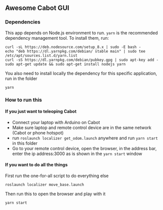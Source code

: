 ## Awesome Cabot GUI

### Dependencies
This app depends on Node.js environment to run. `yarn` is the recommended dependency management tool. To install them, run:
```
curl -sL https://deb.nodesource.com/setup_8.x | sudo -E bash -
echo "deb https://dl.yarnpkg.com/debian/ stable main" | sudo tee /etc/apt/sources.list.d/yarn.list
curl -sS https://dl.yarnpkg.com/debian/pubkey.gpg | sudo apt-key add -
sudo apt-get update && sudo apt-get install nodejs yarn
```
You also need to install locally the dependency for this specific application, run in the folder
```
yarn
```
### How to run this

#### If you just want to teleoping Cabot

- Connect your laptop with Arduino on Cabot
- Make sure laptop and remote control device are in the same network (Cabot or phone hotspot)
- run `roslaunch localizer get_odom.launch` anywhere and run `yarn start` in this folder
- Go to your remote control device, open the browser, in the address bar, enter the ip address:3000 as is shown in the `yarn start` window


#### If you want to do all the things
First run the one-for-all script to do everything else
```
roslaunch localizer move_base.launch
```
Then run this to open the browser and play with it
```
yarn start
```
